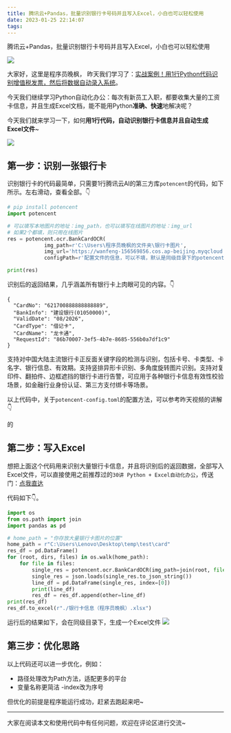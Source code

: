 ```yaml
---
title: 腾讯云+Pandas，批量识别银行卡号码并且写入Excel，小白也可以轻松使用
date: 2023-01-25 22:14:07
tags:
---
```


腾讯云+Pandas，批量识别银行卡号码并且写入Excel，小白也可以轻松使用

![](https://article-1300615378.cos.ap-nanjing.myqcloud.com/potencent%2FBankCardOCR%2Fcover.jpg)

大家好，这里是程序员晚枫，
昨天我们学习了：[实战案例！用1行Python代码识别增值税发票，然后将数据自动录入系统](https://mp.weixin.qq.com/s/agsF8ttwxOiZyizsTKBxMQ)。

今天我们继续学习Python自动化办公：每次有新员工入职，都要收集大量的工资卡信息，并且生成Excel文档，能不能用Python**准确、快速**地解决呢？

今天我们就来学习一下，如何**用1行代码，自动识别银行卡信息并且自动生成Excel文件**~

![](https://article-1300615378.cos.ap-nanjing.myqcloud.com/potencent%2FBankCardOCR%2FSnipaste_2023-01-26_07-37-32.jpg)

## 第一步：识别一张银行卡

识别银行卡的代码最简单，只需要1行腾讯云AI的第三方库``potencent``的代码，如下所示。左右滑动，查看全部。👇

```python
# pip install potencent
import potencent

# 可以填写本地图片的地址：img_path，也可以填写在线图片的地址：img_url
# 如果2个都填，则只用在线图片
res = potencent.ocr.BankCardOCR(
            img_path=r'C:\Users\程序员晚枫的文件夹\银行卡图片',
            img_url='https://wanfeng-156569856.cos.ap-beijing.myqcloud.com/bank_card.jpg',
            configPath=r'配置文件的信息，可以不填，默认是同级目录下的potencent-config.toml')

print(res)
```

识别后的返回结果，几乎涵盖所有银行卡上肉眼可见的内容。👇
```shell
{
  "CardNo": "621700888888888889",
  "BankInfo": "建设银行(01050000)",
  "ValidDate": "08/2026",
  "CardType": "借记卡",
  "CardName": "龙卡通",
  "RequestId": "86b70007-3ef5-4b7e-8685-556b0a7df1c9"
}
```
支持对中国大陆主流银行卡正反面关键字段的检测与识别，包括卡号、卡类型、卡名字、银行信息、有效期。支持竖排异形卡识别、多角度旋转图片识别。支持对复印件、翻拍件、边框遮挡的银行卡进行告警，可应用于各种银行卡信息有效性校验场景，如金融行业身份认证、第三方支付绑卡等场景。

以上代码中，关于``potencent-config.toml``的配置方法，可以参考昨天视频的讲解👇

的



## 第二步：写入Excel

想把上面这个代码用来识别大量银行卡信息，并且将识别后的返回数据，全部写入Excel文件，可以直接使用之前推荐过的``30讲 Python + Excel自动化办公``，传送门：[点我直达](https://mp.weixin.qq.com/s/waAgnrK_RFIQnUss998vnA)

代码如下👇。


```python
import os
from os.path import join
import pandas as pd

# home_path = "你存放大量银行卡图片的位置"
home_path = r"C:\Users\Lenovo\Desktop\temp\test\card"
res_df = pd.DataFrame()
for (root, dirs, files) in os.walk(home_path):
    for file in files:
        single_res = potencent.ocr.BankCardOCR(img_path=join(root, file))
        single_res = json.loads(single_res.to_json_string())
        line_df = pd.DataFrame(single_res, index=[0])
        print(line_df)
        res_df = res_df.append(other=line_df)
print(res_df)
res_df.to_excel(r"./银行卡信息（程序员晚枫）.xlsx")
```

运行后的结果如下，会在同级目录下，生成一个Excel文件
![](https://article-1300615378.cos.ap-nanjing.myqcloud.com/potencent%2FBankCardOCR%2FSnipaste_2023-01-26_07-39-05.jpg)

## 第三步：优化思路

以上代码还可以进一步优化，例如：
- 路径处理改为Path方法，适配更多的平台
- 变量名称更简洁
-index改为序号

但优化的前提是程序能运行成功，赶紧去跑起来吧~

---

大家在阅读本文和使用代码中有任何问题，欢迎在评论区进行交流~